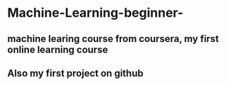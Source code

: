 # Machine-Learning-beginner-
## machine learing course from coursera, my first online learning course
## Also my first project on github
